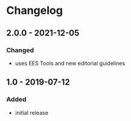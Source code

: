 # Changelog

## 2.0.0 - 2021-12-05

### Changed

- uses EES Tools and new editorial guidelines


## 1.0 - 2019-07-12

### Added

- initial release
